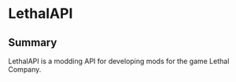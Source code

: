 <div class="article">

# LethalAPI

## Summary

LethalAPI is a modding API for developing mods for the game Lethal Company.

</div>